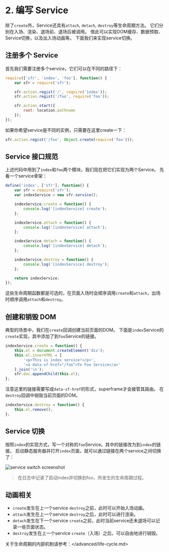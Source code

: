 # 2. 编写 Service

除了`create`外，Service还具有`attach`, `detach`, `destroy`等生命周期方法。
它们分别在入场、渲染、退场前、退场后被调用。
借此可以实现DOM缓存、数据预取、Service切换，以及出入场动画等。
下面我们来实现service切换。

## 注册多个 Service

首先我们需要注册多个service，它们可以在不同的路径下：

```javascript
require(['sfr', 'index', 'foo'], function() {
    var sfr = require('sfr');

    sfr.action.regist('/', require('index'));
    sfr.action.regist('/foo', require('foo'));

    sfr.action.start({
        root: location.pathname
    });
});
```

如果你希望service是不同的实例，只需要在这里create一下：

```javascript
sfr.action.regist('/foo', Object.create(require('foo')));
```

## Service 接口规范

上述代码中用到了`index`和`foo`两个模块，我们现在把它们实现为两个Service。
先看一个service骨架：

```javascript
define('index', ['sfr'], function() {
    var sfr = require('sfr');
    var indexService = new sfr.service();

    indexService.create = function() {
        console.log('[indexService] create');
    };

    indexService.attach = function() {
        console.log('[indexService] attach');
    };

    indexService.detach = function() {
        console.log('[indexService] detach');
    };

    indexService.destroy = function() {
        console.log('[indexService] destroy');
    };

    return indexService;
});
```

这些生命周期函数都是可选的，在页面入场时会顺序调用`create`和`attach`，出场时顺序调用`attach`和`destroy`。

## 创建和销毁 DOM

典型的场景中，我们在`create`回调创建当前页面的DOM。
下面是`index`Service的`create`实现，其中添加了到`foo`Service的链接。

```javascript
indexService.create = function() {
    this.el = document.createElement('div');
    this.el.innerHTML = [
        '<p>This is index service!</p>',
        '<a data-sf-href="/foo">To Foo Service</a>'
    ].join('\n');
    sfr.doc.appendChild(this.el);
};
```

注意这里的链接需要写成`data-sf-href`的形式，superframe才会接管其路由。
在`destroy`回调中销毁当前页面的DOM。

```javascript
indexService.destroy = function() {
    this.el.remove();
};
```

## Service 切换

按照`index`的实现方式，写一个对称的`foo`Service。其中的链接改为到`index`的链接。
启动静态服务器并打开`index`页面，就可以通过链接在两个service之间切换了：

![service switch screenshot][service-screenshot]

> 在日志中记录了启动index并切换到foo，所发生的生命周期过程。

## 动画相关

* `create`发生在上一个service `destroy`之前，此时可以开始入场动画。
* `attach`发生在上一个service `destroy`之后，此时可以进行渲染。
* `detach`发生在下一个service `create`之前，此时当前service还未退场可以记录一些页面状态。
* `destroy`发生在上一个service `create`（入场）之后，可以自由地进行销毁。

关于生命周期的内部机制请参考：</advanced/life-cycle.md>

[service-screenshot]: /img/get-started/service-switch.png


